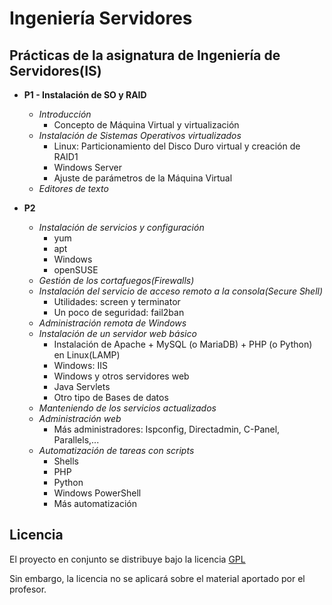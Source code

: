 Ingeniería Servidores  
=================================
Prácticas de la asignatura de Ingeniería de Servidores(IS)
---------------------------------
- **P1 - Instalación de SO y RAID**  
	- *Introducción*  
		- Concepto de Máquina Virtual y virtualización  
	- *Instalación de Sistemas Operativos virtualizados*
		- Linux: Particionamiento del Disco Duro virtual y creación de RAID1  
		- Windows Server  
		- Ajuste de parámetros de la Máquina Virtual  
	- *Editores de texto*  

- **P2**  
	- *Instalación de servicios y configuración*  
		- yum  
		- apt  
		- Windows  
		- openSUSE  
	- *Gestión de los cortafuegos(Firewalls)*  
	- *Instalación del servicio de acceso remoto a la consola(Secure Shell)*  
		- Utilidades: screen y terminator  
		- Un poco de seguridad: fail2ban  
	- *Administración remota de Windows*  
	- *Instalación de un servidor web básico*  
		- Instalación de Apache + MySQL (o MariaDB) + PHP (o Python) en Linux(LAMP)  
		- Windows: IIS  
		- Windows y otros servidores web  
		- Java Servlets  
		- Otro tipo de Bases de datos  
	- *Manteniendo de los servicios actualizados*  
	- *Administración web*  
		- Más administradores: Ispconfig, Directadmin, C-Panel, Parallels,...  
	- *Automatización de tareas con scripts*  
		- Shells  
		- PHP  
		- Python  
		- Windows PowerShell  
		- Más automatización  

Licencia
-----------------------------------
El proyecto en conjunto se distribuye bajo la licencia [GPL](https://github.com/oxcar103/Ingenieria-Servidores/blob/master/LICENSE)

Sin embargo, la licencia no se aplicará sobre el material aportado por el profesor.

